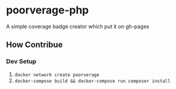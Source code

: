 # poorverage-php
A simple coverage badge creator which put it on gh-pages

## How Contribue

### Dev Setup

1. `docker network create poorverage`
2. `docker-compose build && docker-compose run composer install`
